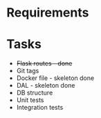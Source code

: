 # Requirements

# Tasks

* ~~Flask routes - done~~
* Git tags
* Docker file - skeleton done
* DAL - skeleton done
* DB structure
* Unit tests
* Integration tests